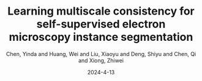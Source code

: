 ---
title: "Learning multiscale consistency for self-supervised electron microscopy instance segmentation"
collection: publications
category: conferences
permalink: # /publication/2009-10-01-paper-title-number-1
excerpt: 'MaskFactory proposes a two - stage method to generate high - quality synthetic datasets for DIS, outperforming existing methods in quality and efficiency.'
date: 2024-4-13
venue: ICASSP
author: Chen, Yinda and Huang, Wei and Liu, Xiaoyu and Deng, Shiyu and Chen, Qi and Xiong, Zhiwei
slidesurl: # 'http://academicpages.github.io/files/slides1.pdf'
paperurl: 'https://arxiv.org/pdf/2308.09917'
# citation: 'Chen, Y., Huang, W., Zhou, S., Chen, Q., & Xiong, Z. (2023, August). Self-supervised neuron segmentation with multi-agent reinforcement learning. In Proceedings of the Thirty-Second International Joint Conference on Artificial Intelligence (pp. 609-617).'
main_figure: "/images/ICASSP24.png" # Add teaser field for the preview image
codeurl: "https://github.com/ydchen0806/MS-Con-EM-Seg"
bibtex: |
  @inproceedings{chen2024learning,
    title={Learning multiscale consistency for self-supervised electron microscopy instance segmentation},
    author={Chen, Yinda and Huang, Wei and Liu, Xiaoyu and Deng, Shiyu and Chen, Qi and Xiong, Zhiwei},
    booktitle={ICASSP 2024-2024 IEEE International Conference on Acoustics, Speech and Signal Processing (ICASSP)},
    pages={1566--1570},
    year={2024},
    organization={IEEE}
  }
---